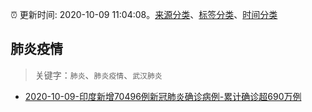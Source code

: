 :alarm_clock: 更新时间: 2020-10-09 11:04:08。[来源分类](../README.md)、[标签分类](../TAGS.md)、[时间分类](../TIMELINE.md)

## 肺炎疫情


> 关键字：`肺炎`、`肺炎疫情`、`武汉肺炎`



- [2020-10-09-印度新增70496例新冠肺炎确诊病例-累计确诊超690万例](http://app.cctv.com/special/cportal/detail/arti/index.html?id=ArtiBqFt5K0zMwQrAFFkW4gB201009&isfromapp=1) 